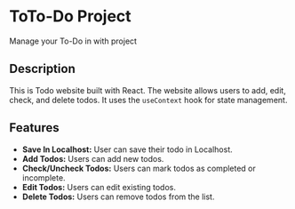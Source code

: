 # ToTo-Do Project
Manage your To-Do in with project

## Description
This is Todo website built with React. The website allows users to add, edit, check, and delete todos. It uses the `useContext` hook for state management.

## Features
- **Save In Localhost:** User can save their todo in Localhost.
- **Add Todos:** Users can add new todos.
- **Check/Uncheck Todos:** Users can mark todos as completed or incomplete.
- **Edit Todos:** Users can edit existing todos.
- **Delete Todos:** Users can remove todos from the list.

